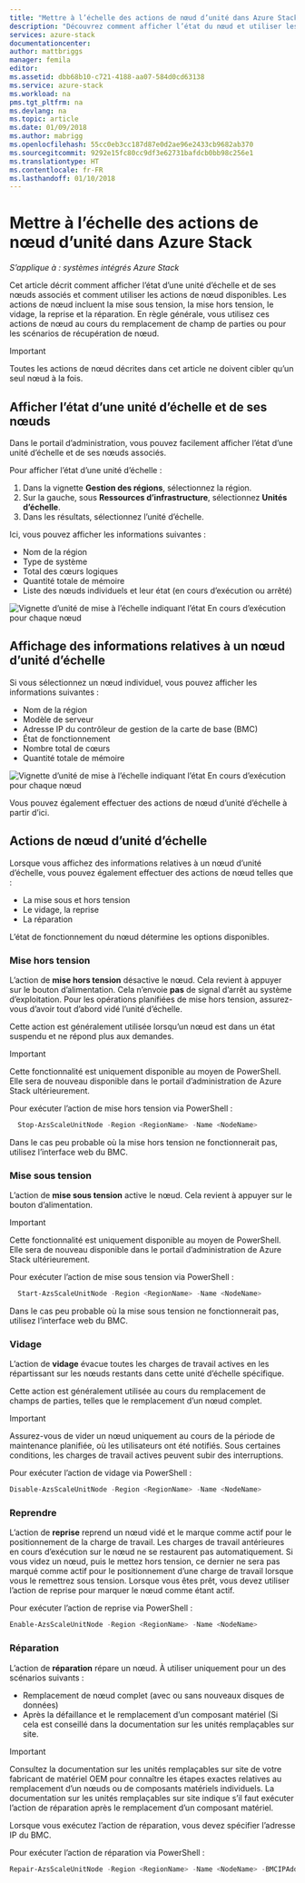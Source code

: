 ```yaml
---
title: "Mettre à l’échelle des actions de nœud d’unité dans Azure Stack | Microsoft Docs"
description: "Découvrez comment afficher l’état du nœud et utiliser les actions de mise sous tension, de mise hors tension, de vidage et de reprise sur un système intégré Azure Stack."
services: azure-stack
documentationcenter: 
author: mattbriggs
manager: femila
editor: 
ms.assetid: dbb68b10-c721-4188-aa07-584d0cd63138
ms.service: azure-stack
ms.workload: na
pms.tgt_pltfrm: na
ms.devlang: na
ms.topic: article
ms.date: 01/09/2018
ms.author: mabrigg
ms.openlocfilehash: 55cc0eb3cc187d87e0d2ae96e2433cb9682ab370
ms.sourcegitcommit: 9292e15fc80cc9df3e62731bafdcb0bb98c256e1
ms.translationtype: HT
ms.contentlocale: fr-FR
ms.lasthandoff: 01/10/2018
---
```

# <a name="scale-unit-node-actions-in-azure-stack"></a>Mettre à l’échelle des actions de nœud d’unité dans Azure Stack

*S’applique à : systèmes intégrés Azure Stack*

Cet article décrit comment afficher l’état d’une unité d’échelle et de ses nœuds associés et comment utiliser les actions de nœud disponibles. Les actions de nœud incluent la mise sous tension, la mise hors tension, le vidage, la reprise et la réparation. En règle générale, vous utilisez ces actions de nœud au cours du remplacement de champ de parties ou pour les scénarios de récupération de nœud.

> [!Important]  
> Toutes les actions de nœud décrites dans cet article ne doivent cibler qu’un seul nœud à la fois.


## <a name="view-the-status-of-a-scale-unit-and-its-nodes"></a>Afficher l’état d’une unité d’échelle et de ses nœuds

Dans le portail d’administration, vous pouvez facilement afficher l’état d’une unité d’échelle et de ses nœuds associés.

Pour afficher l’état d’une unité d’échelle :

1. Dans la vignette **Gestion des régions**, sélectionnez la région.
2. Sur la gauche, sous **Ressources d’infrastructure**, sélectionnez **Unités d’échelle**.
3. Dans les résultats, sélectionnez l’unité d’échelle.
 
Ici, vous pouvez afficher les informations suivantes :

- Nom de la région
- Type de système
- Total des cœurs logiques
- Quantité totale de mémoire
- Liste des nœuds individuels et leur état (en cours d’exécution ou arrêté)

![Vignette d’unité de mise à l’échelle indiquant l’état En cours d’exécution pour chaque nœud](media/azure-stack-node-actions/ScaleUnitStatus.PNG)

## <a name="view-information-about-a-scale-unit-node"></a>Affichage des informations relatives à un nœud d’unité d’échelle

Si vous sélectionnez un nœud individuel, vous pouvez afficher les informations suivantes :

- Nom de la région
- Modèle de serveur
- Adresse IP du contrôleur de gestion de la carte de base (BMC)
- État de fonctionnement
- Nombre total de cœurs
- Quantité totale de mémoire
 
![Vignette d’unité de mise à l’échelle indiquant l’état En cours d’exécution pour chaque nœud](media/azure-stack-node-actions/NodeActions.PNG)

Vous pouvez également effectuer des actions de nœud d’unité d’échelle à partir d’ici.

## <a name="scale-unit-node-actions"></a>Actions de nœud d’unité d’échelle

Lorsque vous affichez des informations relatives à un nœud d’unité d’échelle, vous pouvez également effectuer des actions de nœud telles que :

- La mise sous et hors tension
- Le vidage, la reprise
- La réparation

L’état de fonctionnement du nœud détermine les options disponibles.

### <a name="power-off"></a>Mise hors tension

L’action de **mise hors tension** désactive le nœud. Cela revient à appuyer sur le bouton d’alimentation. Cela n’envoie **pas** de signal d’arrêt au système d’exploitation. Pour les opérations planifiées de mise hors tension, assurez-vous d’avoir tout d’abord vidé l’unité d’échelle.

Cette action est généralement utilisée lorsqu’un nœud est dans un état suspendu et ne répond plus aux demandes.

> [!Important] 
> Cette fonctionnalité est uniquement disponible au moyen de PowerShell. Elle sera de nouveau disponible dans le portail d’administration de Azure Stack ultérieurement.


Pour exécuter l’action de mise hors tension via PowerShell :

````PowerShell
  Stop-AzsScaleUnitNode -Region <RegionName> -Name <NodeName>
```` 

Dans le cas peu probable où la mise hors tension ne fonctionnerait pas, utilisez l’interface web du BMC.

### <a name="power-on"></a>Mise sous tension

L’action de **mise sous tension** active le nœud. Cela revient à appuyer sur le bouton d’alimentation. 

> [!Important] 
> Cette fonctionnalité est uniquement disponible au moyen de PowerShell. Elle sera de nouveau disponible dans le portail d’administration de Azure Stack ultérieurement.

Pour exécuter l’action de mise sous tension via PowerShell :

````PowerShell
  Start-AzsScaleUnitNode -Region <RegionName> -Name <NodeName>
````

Dans le cas peu probable où la mise sous tension ne fonctionnerait pas, utilisez l’interface web du BMC.

### <a name="drain"></a>Vidage

L’action de **vidage** évacue toutes les charges de travail actives en les répartissant sur les nœuds restants dans cette unité d’échelle spécifique.

Cette action est généralement utilisée au cours du remplacement de champs de parties, telles que le remplacement d’un nœud complet.

> [!IMPORTANT]
> Assurez-vous de vider un nœud uniquement au cours de la période de maintenance planifiée, où les utilisateurs ont été notifiés. Sous certaines conditions, les charges de travail actives peuvent subir des interruptions.

Pour exécuter l’action de vidage via PowerShell :

  ````PowerShell
  Disable-AzsScaleUnitNode -Region <RegionName> -Name <NodeName>
  ````

### <a name="resume"></a>Reprendre

L’action de **reprise** reprend un nœud vidé et le marque comme actif pour le positionnement de la charge de travail. Les charges de travail antérieures en cours d’exécution sur le nœud ne se restaurent pas automatiquement. Si vous videz un nœud, puis le mettez hors tension, ce dernier ne sera pas marqué comme actif pour le positionnement d’une charge de travail lorsque vous le remettrez sous tension. Lorsque vous êtes prêt, vous devez utiliser l’action de reprise pour marquer le nœud comme étant actif.

Pour exécuter l’action de reprise via PowerShell :

  ````PowerShell
  Enable-AzsScaleUnitNode -Region <RegionName> -Name <NodeName>
  ````

### <a name="repair"></a>Réparation

L’action de **réparation** répare un nœud. À utiliser uniquement pour un des scénarios suivants :

- Remplacement de nœud complet (avec ou sans nouveaux disques de données)
- Après la défaillance et le remplacement d’un composant matériel (Si cela est conseillé dans la documentation sur les unités remplaçables sur site.

> [!IMPORTANT]
> Consultez la documentation sur les unités remplaçables sur site de votre fabricant de matériel OEM pour connaître les étapes exactes relatives au remplacement d’un nœuds ou de composants matériels individuels. La documentation sur les unités remplaçables sur site indique s’il faut exécuter l’action de réparation après le remplacement d’un composant matériel.  

Lorsque vous exécutez l’action de réparation, vous devez spécifier l’adresse IP du BMC. 

Pour exécuter l’action de réparation via PowerShell :

  ````PowerShell
  Repair-AzsScaleUnitNode -Region <RegionName> -Name <NodeName> -BMCIPAddress <BMCIPAddress>
  ````


